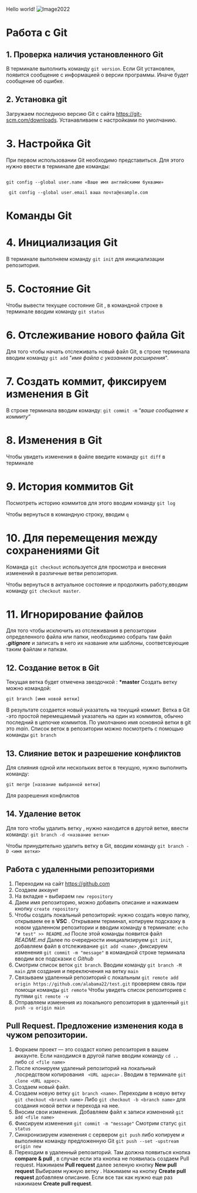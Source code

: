 Hello world!
![Image2022](2022.jpg)
# Работа с Git
## 1. Проверка наличия установленного Git
В терминале выполнить команду ` git version `.
Если Git установлен, появится сообщение с информацией о версии программы. Иначе будет сообщение об ошибке.
## 2. Установка git
Загружаем последнюю версию Git с сайта https://git-scm.com/downloads. 
Устанавливаем с настройками по умолчанию.
# 3. Настройка Git
При первом использовании Git необходимо представиться. Для этого нужно ввести в терминале две команды:
```

git config --global user.name «Ваше имя английскими буквами»

 git config --global user.email ваша почта@example.com
```


# **Команды** Git

# 4. Инициализация Git
В терминале выполняем команду `git init` для инициализации репозитория.
# 5. Состояние Git 
Чтобы вывести текущее состояние Git , в командной строке в терминале вводим команду `git status`
# 6. Отслеживание нового файла Git
Для того чтобы начать отслеживать новый файл Git, в строке терминала вводим команду `git add`  "*имя файла с указанием расширения*".
# 7. Создать коммит, фиксируем изменения в Git
В строке терминала вводим команду: `git commit -m` “*ваше сообщение к коммиту*” 
# 8. Изменения в Git
Чтобы увидеть изменения в файле введите команду `git diff` в терминале
# 9. История коммитов Git
Посмотреть историю коммитов для этого вводим команду `git log` 

Чтобы вернуться в командную строку, вводим `q`
# 10. Для перемещения между сохранениями Git
Команда `git checkout` используется для просмотра и внесения изменений в различные ветви репозитория.

Чтобы вернуться в актуальное состояние и продолжить работу,вводим команду `git checkout master`.

# 11. Игнорирование файлов
Для того чтобы исключить из отслеживания в репозитории определенного файла или папки, необходиимо собрать там файл ***.gitignore*** и записать в него их название или шаблоны, соответсвующие таким файлам и папкам.

## 12. Создание веток в Git

Текущая ветка будет отмечена звездочкой : **\*master**
Создать ветку можно командой:
```
git branch [имя новой ветки]
```
В результате создается новый указатель на текущий коммит.
Ветка в Git -это простой перемещаемый указатель на один из коммитов, обычно последний в цепочке коммитов.
По умолчанию имя основной ветки в git это _main_.
Список веток в репозитории можно посмотреть с помощью команды `git branch`

## 13. Слияние веток и разрешение конфликтов
Для слияния одной или нескольких веток в текущую, нужно выполнить команду:
```
git merge [название выбранной ветки]
```
Для разрешения конфликтов 
## 14. Удаление веток
Для того чтобы удалить ветку , нужно находится в другой ветке, ввести команду: `git branch -d <название ветки>`

Чтобы принудительно удалить ветку в Git, вводим команду `git branch -D <имя ветки>`

##  Работа с удаленными репозиториями
1. Переходим на сайт https://github.com 
2. Создаем аккаунт
3. На вкладке `+` выбираем `new repository`
4. Даем имя репозиторию, можно добавить описание и нажимаем кнопку `create repository`
5. Чтобы создать локальный репозиторий: 
нужно создать новую папку, открываем ее в **VSC** . Открываем терминал, копируем подсказку в новом удаленном репозитории и вводим команду в терминале: `echo "# test" >> README.md`
После этой команды появится файл *README.md*
Далее по очередности инициализируем `git init`, добавляем файл в отслеживание `git add <name>` ,фиксируем изменения `git commit -m "message"` в командной строке терминала вводим все подсказки с *Github*
6. Смотрим список веток `git branch`. Вводим команду `git branch -M main` для создания и переключения на ветку `main`
7. Связываем удаленный репозиторий с локальным `git remote add origin https://github.com/alabama22/test.git`
проверяем связь при помощи команды `git remote`
Чтобы увидеть список репозиториев с путями `git remote -v`
8. Отправляем изменения из локального репозитория в удаленный `git push -u origin main`
## Pull Request. Предложение изменения кода в чужом репозитории.
1. Форкаем проект — это создаст копию репозитория в вашем аккаунте. 
Если находимся в другой папке вводим команду `cd ..` либо `cd <file name>`
2. После клонируем удаленый репозиторий на локальный ,посредством копирования ` <URL адреса>` . Вводим в терминале `git clone <URL адрес>`.
3. Создаем новый файл. 
4. Создаем новую ветку `git branch <name>`.
Переходим в новую ветку `git checkout <branch name>`
Либо `git checkout -b <branch name>` для создания новой ветки и перехода на нее.
5. Вносим свои изменения. Добавляем файл к записи изменений `git add <file name>`
6. Фиксируем изменения `git commit -m "message"`
Смотрим статус `git status`
7. Синхронизируем изменения с сервером `git push` либо копируем и выполняем команду предложенную Git `git push --set -upstream origin new`
8. Переходим в удаленный репозиторий. Там должна появиться кнопка **compare & pull** , в случае если эта кнопка не появилась создаем  Pull request. Нажимаем **Pull request** далее зеленую кнопку **New pull request**
Выбираем нужную ветку . Нажимаем на кнопку **Create pull request** добавляем описание. Если все так как нужно еще раз нажимаем **Create pull request**. 